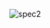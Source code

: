 ![spec2](https://user-images.githubusercontent.com/90688478/159148570-f33fcd12-58ca-411c-9b2a-26d99867211a.jpg)
